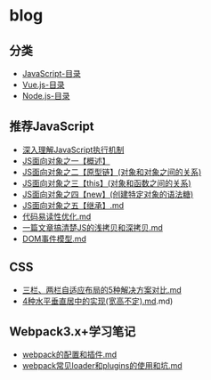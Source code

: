 # blog 

## 分类
- [JavaScript-目录](JavaScript/directory.md)
- [Vue.js-目录](vue/directory.md)
- [Node.js-目录](node/directory.md)

## 推荐JavaScript

- [深入理解JavaScript执行机制](JavaScript/深入理解JS执行机制.md)
- [JS面向对象之一【概述】](JavaScript/JS面向对象之一【概述】.md)
- [JS面向对象之二【原型链】(对象和对象之间的关系)](JavaScript/JS面向对象之二【原型链】(对象和对象之间的关系).md)
- [JS面向对象之三【this】(对象和函数之间的关系)](JavaScript/JS面向对象之三【this】(对象和函数之间的关系).md)
- [JS面向对象之四【new】(创建特定对象的语法糖)](JavaScript/JS面向对象之四【new】(创建特定对象的语法糖).md)
- [JS面向对象之五【继承】.md](JavaScript/JS面向对象之五【继承】.md)
- [代码易读性优化.md](JavaScript/代码优化.md)
- [一篇文章搞清楚JS的浅拷贝和深拷贝.md](JavaScript/一篇文章彻底搞清JS的浅拷贝and深拷贝.md)
- [DOM事件模型.md](JavaScript/DOM事件模型.md)


## CSS

- [三栏、两栏自适应布局的5种解决方案对比.md](CSS/页面布局.md)
- [4种水平垂直居中的实现(宽高不定).md](CSS/水平垂直居中的4种方案{宽高不固定).md)

## Webpack3.x+学习笔记

- [webpack的配置和插件.md](webpack/webpack的配置和插件.md)
- [webpack常见loader和plugins的使用和坑.md](webpack/webpack常见loader和plugins的使用和坑.md)




